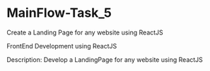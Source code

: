 # MainFlow-Task_5
Create a Landing Page for any website using ReactJS

FrontEnd Development using ReactJS

Description: Develop a LandingPage for any website using ReactJS

